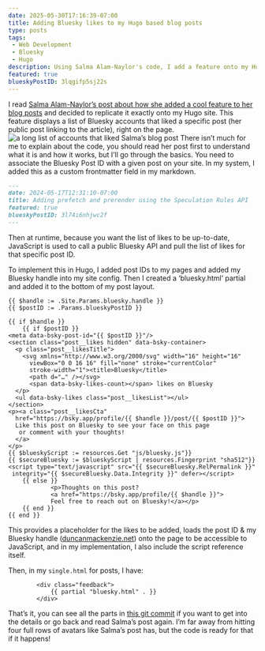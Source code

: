 ```yaml
---
date: 2025-05-30T17:16:39-07:00
title: Adding Bluesky likes to my Hugo based blog posts
type: posts
tags:
 - Web Development
 - Bluesky
 - Hugo
description: Using Salma Alam-Naylor's code, I add a feature onto my Hugo site to display Bluesky 'likes' on my blog posts.
featured: true
blueskyPostID: 3lqgifp5sj22s
---
```


I read [Salma Alam-Naylor’s post about how she added a cool feature to her blog posts]( https://whitep4nth3r.com/blog/show-bluesky-likes-on-blog-posts/) and decided to replicate it exactly onto my Hugo site. This feature displays a list of Bluesky accounts that liked a specific post (her public post linking to the article), right on the page.
![a long list of accounts that liked Salma’s blog post](/images/blueskylikes.png)
There isn’t much for me to explain about the code, you should read her post first to understand what it is and how it works, but I’ll go through the basics. You need to associate the Bluesky Post ID with a given post on your site. In my system, I added this as a custom frontmatter field in my markdown.


```markdown
---
date: 2024-05-17T12:31:10-07:00
title: Adding prefetch and prerender using the Speculation Rules API
featured: true
blueskyPostID: 3l74i6nhjwc2f
---
```

Then at runtime, because you want the list of likes to be up-to-date, JavaScript is used to call a public Bluesky API and pull the list of likes for that specific post ID.

To implement this in Hugo, I added post IDs to my pages and added my Bluesky handle into my site config. Then I created a ‘bluesky.html’ partial and added it to the bottom of my post layout.

```go-html-template
{{ $handle := .Site.Params.bluesky.handle }}
{{ $postID := .Params.blueskyPostID }}

{{ if $handle }}
    {{ if $postID }}
<meta data-bsky-post-id="{{ $postID }}"/>
<section class="post__likes hidden" data-bsky-container>
  <p class="post__likesTitle">
    <svg xmlns="http://www.w3.org/2000/svg" width="16" height="16"
      viewBox="0 0 16 16" fill="none" stroke="currentColor"
      stroke-width="1"><title>Bluesky</title>
      <path d="…" /></svg>
      <span data-bsky-likes-count></span> likes on Bluesky
  </p>
  <ul data-bsky-likes class="post__likesList"></ul>
</section>
<p><a class="post__likesCta"
  href="https://bsky.app/profile/{{ $handle }}/post/{{ $postID }}">
  Like this post on Bluesky to see your face on this page
   or comment with your thoughts!
  </a>
</p>
{{ $blueskyScript := resources.Get "js/bluesky.js"}}
{{ $secureBluesky := $blueskyScript | resources.Fingerprint "sha512"}}
<script type="text/javascript" src="{{ $secureBluesky.RelPermalink }}"
 integrity="{{ $secureBluesky.Data.Integrity }}" defer></script>
    {{ else }}
            <p>Thoughts on this post?
            <a href="https://bsky.app/profile/{{ $handle }}">
            Feel free to reach out on Bluesky!</a></p>
    {{ end }}
{{ end }}
```

This provides a placeholder for the likes to be added, loads the post ID & my Bluesky handle ([duncanmackenzie.net](https://bsky.app/profile/duncanmackenzie.net)) onto the page to be accessible to JavaScript, and in my implementation, I also include the script reference itself.

Then, in my `single.html` for posts, I have:
```go-html-template
        <div class="feedback">
            {{ partial "bluesky.html" . }}
        </div>
```

That’s it, you can see all the parts in [this git commit]( https://github.com/Duncanma/Blog/commit/91060dc05b49452305c2ea86e930aca42f50f9a7) if you want to get into the details or go back and read Salma’s post again. I’m far away from hitting four full rows of avatars like Salma’s post has, but the code is ready for that if it happens!